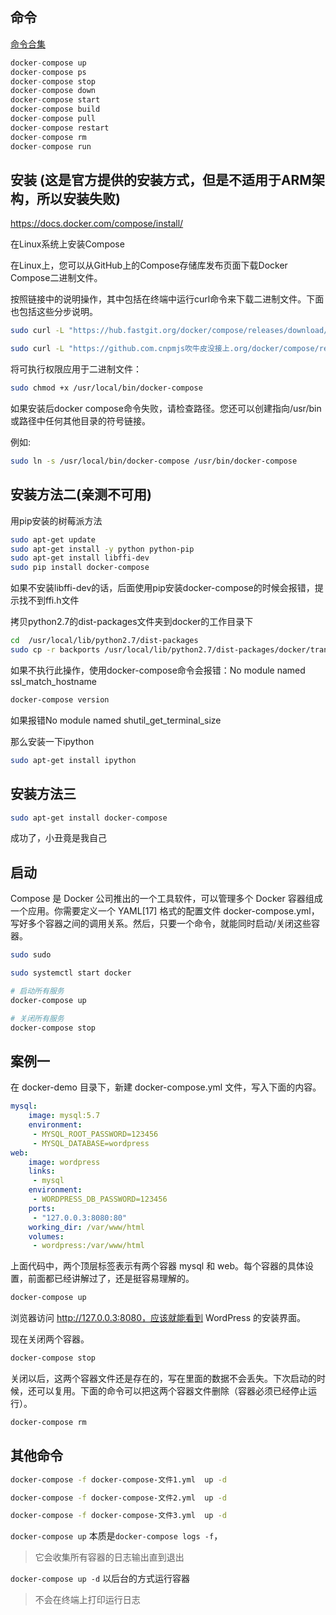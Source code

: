 ## 命令

[命令合集](https://www.cnblogs.com/minseo/p/11548177.html)

```s
docker-compose up
docker-compose ps
docker-compose stop
docker-compose down
docker-compose start 
docker-compose build
docker-compose pull
docker-compose restart
docker-compose rm
docker-compose run
```

## 安装 (这是官方提供的安装方式，但是不适用于ARM架构，所以安装失败)

https://docs.docker.com/compose/install/

在Linux系统上安装Compose

在Linux上，您可以从GitHub上的Compose存储库发布页面下载Docker Compose二进制文件。

按照链接中的说明操作，其中包括在终端中运行curl命令来下载二进制文件。下面也包括这些分步说明。

```sh
sudo curl -L "https://hub.fastgit.org/docker/compose/releases/download/1.29.2/docker-compose-$(uname -s)-$(uname -m)" -o /usr/local/bin/docker-compose
```

```sh
sudo curl -L "https://github.com.cnpmjs吹牛皮没接上.org/docker/compose/releases/download/1.29.2/docker-compose-$(uname -s)-$(uname -m)" -o /usr/local/bin/docker-compose
```

将可执行权限应用于二进制文件：

```sh
sudo chmod +x /usr/local/bin/docker-compose
```

如果安装后docker compose命令失败，请检查路径。您还可以创建指向/usr/bin或路径中任何其他目录的符号链接。

例如:

```sh
sudo ln -s /usr/local/bin/docker-compose /usr/bin/docker-compose
```

## 安装方法二(亲测不可用)

用pip安装的树莓派方法

```sh
sudo apt-get update
sudo apt-get install -y python python-pip
sudo apt-get install libffi-dev
sudo pip install docker-compose
```

如果不安装libffi-dev的话，后面使用pip安装docker-compose的时候会报错，提示找不到ffi.h文件

拷贝python2.7的dist-packages文件夹到docker的工作目录下

```sh
cd  /usr/local/lib/python2.7/dist-packages
sudo cp -r backports /usr/local/lib/python2.7/dist-packages/docker/transport/
```

如果不执行此操作，使用docker-compose命令会报错：No module named ssl_match_hostname

```sh
docker-compose version
```

如果报错No module named shutil_get_terminal_size

那么安装一下ipython

```sh
sudo apt-get install ipython
```

## 安装方法三

```sh
sudo apt-get install docker-compose
```

成功了，小丑竟是我自己

## 启动

Compose 是 Docker 公司推出的一个工具软件，可以管理多个 Docker 容器组成一个应用。你需要定义一个 YAML[17] 格式的配置文件 docker-compose.yml，写好多个容器之间的调用关系。然后，只要一个命令，就能同时启动/关闭这些容器。

```sh
sudo sudo
```

```sh
sudo systemctl start docker
```

```sh
# 启动所有服务
docker-compose up
```

```sh
# 关闭所有服务
docker-compose stop
```

## 案例一

在 docker-demo 目录下，新建 docker-compose.yml 文件，写入下面的内容。

```yml
mysql:
    image: mysql:5.7
    environment:
     - MYSQL_ROOT_PASSWORD=123456
     - MYSQL_DATABASE=wordpress
web:
    image: wordpress
    links:
     - mysql
    environment:
     - WORDPRESS_DB_PASSWORD=123456
    ports:
     - "127.0.0.3:8080:80"
    working_dir: /var/www/html
    volumes:
     - wordpress:/var/www/html
```

上面代码中，两个顶层标签表示有两个容器 mysql 和 web。每个容器的具体设置，前面都已经讲解过了，还是挺容易理解的。

```sh
docker-compose up
```

浏览器访问 http://127.0.0.3:8080，应该就能看到 WordPress 的安装界面。

现在关闭两个容器。

```sh
docker-compose stop
```

关闭以后，这两个容器文件还是存在的，写在里面的数据不会丢失。下次启动的时候，还可以复用。下面的命令可以把这两个容器文件删除（容器必须已经停止运行）。

```sh
docker-compose rm
```

## 其他命令

```sh
docker-compose -f docker-compose-文件1.yml  up -d
```

```sh
docker-compose -f docker-compose-文件2.yml  up -d
```

```sh
docker-compose -f docker-compose-文件3.yml  up -d
```

`docker-compose up` 本质是`docker-compose logs -f`，

> 它会收集所有容器的日志输出直到退出

`docker-compose up -d` 以后台的方式运行容器

> 不会在终端上打印运行日志

